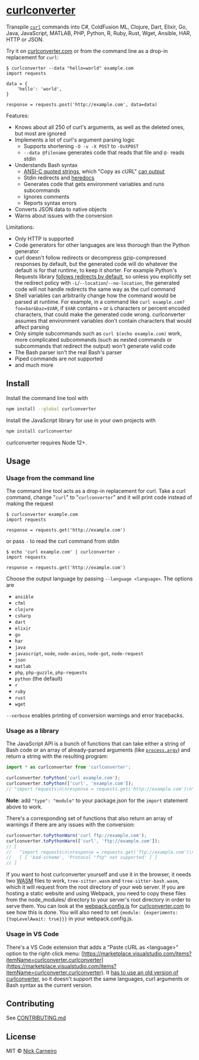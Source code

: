 # [curlconverter](https://curlconverter.com)

Transpile [`curl`](https://en.wikipedia.org/wiki/CURL) commands into C#, ColdFusion ML, Clojure, Dart, Elixir, Go, Java, JavaScript, MATLAB, PHP, Python, R, Ruby, Rust, Wget, Ansible, HAR, HTTP or JSON.

Try it on [curlconverter.com](https://curlconverter.com) or from the command line as a drop-in replacement for `curl`:

```shell
$ curlconverter --data "hello=world" example.com
import requests

data = {
    'hello': 'world',
}

response = requests.post('http://example.com', data=data)
```

Features:

- Knows about all 250 of curl's arguments, as well as the deleted ones, but most are ignored
- Implements a lot of curl's argument parsing logic
  - Supports shortening `-O -v -X POST` to `-OvXPOST`
  - `--data @filename` generates code that reads that file and `@-` reads stdin
- Understands Bash syntax
  - [ANSI-C quoted strings](https://www.gnu.org/software/bash/manual/bash.html#ANSI_002dC-Quoting), which "Copy as cURL" [can output](https://github.com/ChromeDevTools/devtools-frontend/blob/2ad2f0713a0bb5f025facd064d4e0bebc3afd33c/front_end/panels/network/NetworkLogView.ts#L2150)
  - Stdin redirects and [heredocs](https://www.gnu.org/software/bash/manual/bash.html#Here-Documents)
  - Generates code that gets environment variables and runs subcommands
  - Ignores comments
  - Reports syntax errors
- Converts JSON data to native objects
- Warns about issues with the conversion

Limitations:

- Only HTTP is supported
- Code generators for other languages are less thorough than the Python generator
- curl doesn't follow redirects or decompress gzip-compressed responses by default, but the generated code will do whatever the default is for that runtime, to keep it shorter. For example Python's Requests library [follows redirects by default](https://requests.readthedocs.io/en/latest/user/quickstart/#redirection-and-history), so unless you explicitly set the redirect policy with `-L`/`--location`/`--no-location`, the generated code will not handle redirects the same way as the curl command
- Shell variables can arbitrarily change how the command would be parsed at runtime. For example, in a command like `curl example.com?foo=bar&baz=$VAR`, if `$VAR` contains `=` or `&` characters or percent encoded characters, that could make the generated code wrong. curlconverter assumes that environment variables don't contain characters that would affect parsing
- Only simple subcommands such as `curl $(echo example.com)` work, more complicated subcommands (such as nested commands or subcommands that redirect the output) won't generate valid code
- The Bash parser isn't the real Bash's parser
- Piped commands are not supported
- and much more

## Install

Install the command line tool with

```sh
npm install --global curlconverter
```

Install the JavaScript library for use in your own projects with

```sh
npm install curlconverter
```

curlconverter requires Node 12+.

## Usage

### Usage from the command line

The command line tool acts as a drop-in replacement for curl. Take a curl command, change "`curl`" to "`curlconverter`" and it will print code instead of making the request

```shell
$ curlconverter example.com
import requests

response = requests.get('http://example.com')
```

or pass `-` to read the curl command from stdin

```shell
$ echo 'curl example.com' | curlconverter -
import requests

response = requests.get('http://example.com')
```

Choose the output language by passing `--language <language>`. The options are

- `ansible`
- `cfml`
- `clojure`
- `csharp`
- `dart`
- `elixir`
- `go`
- `har`
- `java`
- `javascript`, `node`, `node-axios`, `node-got`, `node-request`
- `json`
- `matlab`
- `php`, `php-guzzle`, `php-requests`
- `python` (the default)
- `r`
- `ruby`
- `rust`
- `wget`

`--verbose` enables printing of conversion warnings and error tracebacks.

### Usage as a library

The JavaScript API is a bunch of functions that can take either a string of Bash code or an array of already-parsed arguments (like [`process.argv`](https://nodejs.org/docs/latest/api/process.html#processargv)) and return a string with the resulting program:

```js
import * as curlconverter from 'curlconverter';

curlconverter.toPython('curl example.com');
curlconverter.toPython(['curl', 'example.com']);
// "import requests\n\nresponse = requests.get('http://example.com')\n"
```

**Note**: add `"type": "module"` to your package.json for the `import` statement above to work.

There's a corresponding set of functions that also return an array of warnings if there are any issues with the conversion:

```js
curlconverter.toPythonWarn('curl ftp://example.com');
curlconverter.toPythonWarn(['curl', 'ftp://example.com']);
// [
//   "import requests\n\nresponse = requests.get('ftp://example.com')\n",
//   [ [ 'bad-scheme', 'Protocol "ftp" not supported' ] ]
// ]
```

If you want to host curlconverter yourself and use it in the browser, it needs two [WASM](https://developer.mozilla.org/en-US/docs/WebAssembly) files to work, `tree-sitter.wasm` and `tree-sitter-bash.wasm`, which it will request from the root directory of your web server. If you are hosting a static website and using Webpack, you need to copy these files from the node_modules/ directory to your server's root directory in order to serve them. You can look at the [webpack.config.js](https://github.com/curlconverter/curlconverter.github.io/blob/2e1722891be22b1bb5c47976fb7873f6eb86b94d/webpack.config.js#L130-L131) for [curlconverter.com](https://curlconverter.com/) to see how this is done. You will also need to set `{module: {experiments: {topLevelAwait: true}}}` in your webpack.config.js.

### Usage in VS Code

There's a VS Code extension that adds a "Paste cURL as \<language\>" option to the right-click menu: [https://marketplace.visualstudio.com/items?itemName=curlconverter.curlconverter](https://marketplace.visualstudio.com/items?itemName=curlconverter.curlconverter). It [has to use an old version of curlconverter](https://github.com/curlconverter/curlconverter-vscode/issues/1), so it doesn't support the same languages, curl arguments or Bash syntax as the current version.

## Contributing

See [CONTRIBUTING.md](./CONTRIBUTING.md)

## License

MIT © [Nick Carneiro](http://trillworks.com)
